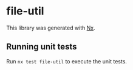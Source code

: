 # file-util

This library was generated with [Nx](https://nx.dev).

## Running unit tests

Run `nx test file-util` to execute the unit tests.

